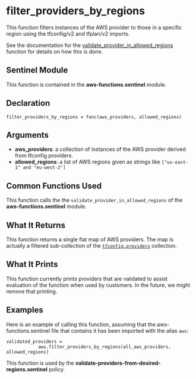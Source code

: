 # filter_providers_by_regions

This function filters instances of the AWS provider to those in a specific region using the tfconfig/v2 and tfplan/v2 imports.

See the documentation for the [validate_provider_in_allowed_regions](./validate_provider_in_allowed_regions.md) function for details on how this is done.

## Sentinel Module
This function is contained in the **aws-functions.sentinel** module.

## Declaration
`filter_providers_by_regions = func(aws_providers, allowed_regions)`

## Arguments
* **aws_providers**: a collection of instances of the AWS provider derived from tfconfig.providers.
* **allowed_regions**: a list of AWS regions given as strings like `["us-east-1" and "eu-west-2"]`

## Common Functions Used
This function calls the the `validate_provider_in_allowed_regions` of the **aws-functions.sentinel** module.

## What It Returns
This function returns a single flat map of AWS providers. The map is actually a filtered sub-collection of the [`tfconfig.providers`](https://www.terraform.io/docs/cloud/sentinel/import/tfconfig-v2.html#the-resources-collection) collection.

## What It Prints
This function currently prints providers that are validated to assist evaluation of the function when used by customers. In the future, we might remove that printing.

## Examples
Here is an example of calling this function, assuming that the aws-functions.sentinel file that contains it has been imported with the alias `aws`:
```
validated_providers =
            aws.filter_providers_by_regions(all_aws_providers, allowed_regions)
```

This function is used by the **validate-providers-from-desired-regions.sentinel** policy.
